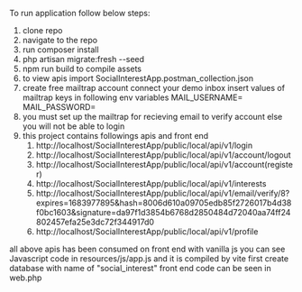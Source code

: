 To run application follow below steps:
1) clone repo
2) navigate to the repo
3) run composer install
4) php artisan migrate:fresh --seed
5) npm run build to compile assets
6) to view apis import SocialInterestApp.postman_collection.json
7) create free mailtrap account connect your demo inbox insert values of mailtrap keys in following env variables 
      MAIL_USERNAME=
      MAIL_PASSWORD=
8) you must set up the mailtrap for recieving email to verify account else you will not be able to login
9) this project contains followings apis and  front end
     1.  http://localhost/SocialInterestApp/public/local/api/v1/login
     2. http://localhost/SocialInterestApp/public/local/api/v1/account/logout
     3. http://localhost/SocialInterestApp/public/local/api/v1/account(register)
     4. http://localhost/SocialInterestApp/public/local/api/v1/interests
     5. http://localhost/SocialInterestApp/public/local/api/v1/email/verify/8?expires=1683977895&hash=8006d610a09705edb85f2726017b4d38f0bc1603&signature=da97f1d3854b6768d2850484d72040aa74ff24802457efa25e3dc72f344917d0
     6. http://localhost/SocialInterestApp/public/local/api/v1/profile

all above apis has been consumed on front end with vanilla js 
   you can see Javascript code in resources/js/app.js and it is compiled by vite 
first create database with name of "social_interest"
front end code can be seen in web.php